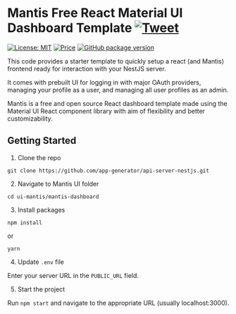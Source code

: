 # Mantis Free React Material UI Dashboard Template [![Tweet](https://img.shields.io/twitter/url/http/shields.io.svg?style=social)](https://twitter.com/intent/tweet?text=Download%20Mantis%20React%20-%20The%20professional%20Material%20designed%20React%20Admin%20Dashboard%20Template%20&url=https://mantisdashboard.io&via=codedthemes&hashtags=reactjs,webdev,developers,javascript)

[![License: MIT](https://img.shields.io/badge/License-MIT-yellow.svg)](https://opensource.org/licenses/MIT)
[![Price](https://img.shields.io/badge/price-FREE-0098f7.svg)](https://github.com/codedthemes/mantis-free-react-admin-template/blob/main/LICENSE)
[![GitHub package version](https://img.shields.io/github/package-json/v/codedthemes/mantis-free-react-admin-template)](https://github.com/codedthemes/mantis-free-react-admin-template/)

This code provides a starter template to quickly setup a react (and Mantis) frontend ready for interaction with your NestJS server. 

It comes with prebuilt UI for logging in with major OAuth providers, managing your profile as a user, and managing all user profiles as an admin.

Mantis is a free and open source React dashboard template made using the Material UI React component library with aim of flexibility and better customizability.

## Getting Started

1. Clone the repo

```
git clone https://github.com/app-generator/api-server-nestjs.git
```

2. Navigate to Mantis UI folder

```
cd ui-mantis/mantis-dashboard
```

3. Install packages

```
npm install
```

or

```
yarn
```

4. Update `.env` file

Enter your server URL in the `PUBLIC_URL` field.

5. Start the project

Run `npm start` and navigate to the appropriate URL (usually localhost:3000).
